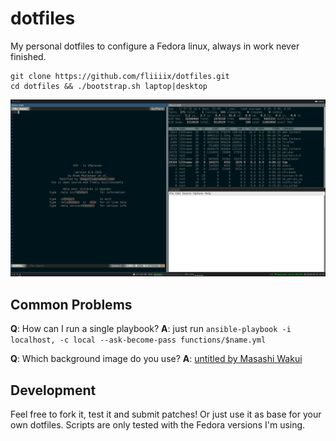 dotfiles
========

My personal dotfiles to configure a Fedora linux, always in work never finished.

```
git clone https://github.com/fliiiix/dotfiles.git
cd dotfiles && ./bootstrap.sh laptop|desktop
```

![desktop](desktop.png)

## Common Problems

**Q**: How can I run a single playbook?
**A**: just run `ansible-playbook -i localhost, -c local --ask-become-pass functions/$name.yml`

**Q**: Which background image do you use?
**A**: [untitled by Masashi Wakui](https://www.flickr.com/photos/megane_wakui/32109503744/in/photostream/)

## Development

Feel free to fork it, test it and submit patches! Or just use it as base
for your own dotfiles. Scripts are only tested with the Fedora versions I'm using.
